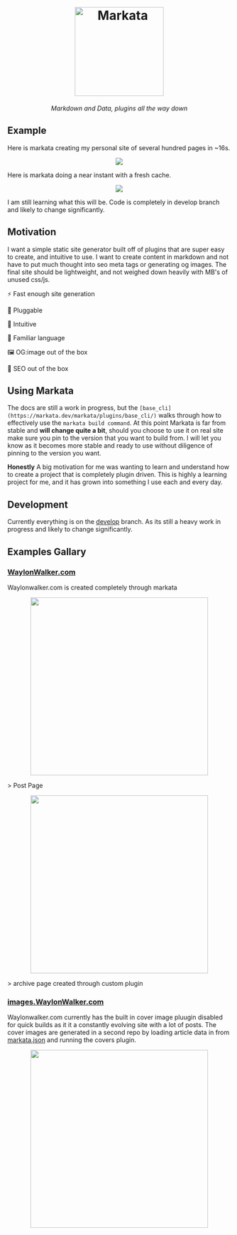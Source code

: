 <h1 align=center>
  <br>
  <a href="https://github.com/WaylonWalker/markata"><img src="https://user-images.githubusercontent.com/22648375/120665701-a126c600-c451-11eb-9dc5-1e0ac4eeeb2f.png" alt="Markata" width="200"></a>
</h1>

<p align=center>
  <em>
    Markdown and Data, plugins all the way down
  </em>
</p>


## Example

Here is markata creating my personal site of several hundred pages in ~16s.

<p align="center">
<a href='https://user-images.githubusercontent.com/22648375/116888181-c32dee00-abf0-11eb-9eba-8c6997d3c888.mp4' >
   <img src='https://user-images.githubusercontent.com/22648375/116888173-c1642a80-abf0-11eb-8647-25a47aacc1fc.gif' align=center>
</a>
</p>


Here is markata doing a near instant with a fresh cache.

<p align="center">
<a href='https://user-images.githubusercontent.com/22648375/116885339-654bd700-abed-11eb-8e65-3202bcce1773.mp4' >
   <img src='https://user-images.githubusercontent.com/22648375/116885394-7563b680-abed-11eb-8649-b8d3fbc728b9.gif' align=center>
</a>
</p>



I am still learning what this will be.  Code is completely in develop branch and likely to change significantly.

## Motivation

I want a simple static site generator built off of plugins that are super easy to create, and intuitive to use.  I want to create content in markdown and not have to put much thought into seo meta tags or generating og images.  The final site should be lightweight, and not weighed down heavily with MB's of unused css/js.

⚡ Fast enough site generation

🔌 Pluggable

🧠 Intuitive

🐍 Familiar language

🖼 OG:image out of the box

🎯 SEO out of the box

## Using Markata

The docs are still a work in progress, but the 
`[base_cli](https://markata.dev/markata/plugins/base_cli/)` walks
through how to effectively use the `markata build command`. At this
point Markata is far from stable and **will change quite a bit**, should
you choose to use it on  real site make sure you pin to the version that
you want to build from.  I will let you know as it becomes more stable
and ready to use without diligence of pinning to the version you want.


**Honestly**  A big motivation for me was wanting to learn and understand how to create a project that is completely plugin driven.  This is highly a learning project for me, and it has grown into something I use each and every day.

## Development

Currently everything is on the [develop](https://github.com/WaylonWalker/markata/tree/develop) branch.  As its still a heavy work in progress and likely to change significantly.


## Examples Gallary

### [WaylonWalker.com](https://waylonwalker.com)

Waylonwalker.com is created completely through markata

<p align=center>
  <img src='https://user-images.githubusercontent.com/22648375/116886137-4f8ae180-abee-11eb-8fcd-40667e38e4b9.png' width=400px>
</p>
> Post Page


<p align=center>
  <img src='https://user-images.githubusercontent.com/22648375/116885964-1f434300-abee-11eb-8f31-3d8143f199d1.png' width=400px>
</p>
> archive page created through custom plugin

### [images.WaylonWalker.com](https://images.waylonwalker.com)

Waylonwalker.com currently has the built in cover image pluugin disabled for quick builds as it it a constantly evolving site with a lot of posts.  The cover images are generated in a second repo by loading article data in from [markata.json](https://waylonwalker.com/markata.json) and running the covers plugin.


<p align=center>
  <img src='https://user-images.githubusercontent.com/22648375/116886610-e6f03480-abee-11eb-92c8-f883314fd09a.png' width=400px>
</p>
